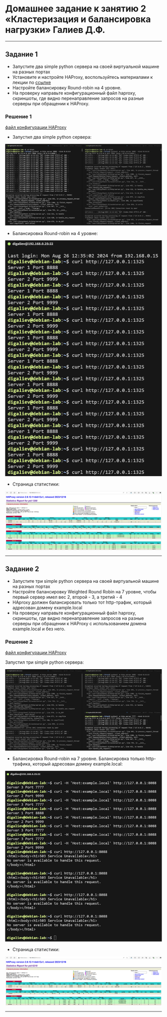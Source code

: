# Домашнее задание к занятию 2 «Кластеризация и балансировка нагрузки» Галиев Д.Ф.
---
## Задание 1
- Запустите два simple python сервера на своей виртуальной машине на разных портах
- Установите и настройте HAProxy, воспользуйтесь материалами к лекции по [ссылке](2/)
- Настройте балансировку Round-robin на 4 уровне.
- На проверку направьте конфигурационный файл haproxy, скриншоты, где видно перенаправление запросов на разные серверы при обращении к HAProxy.

### Решение 1

[файл конфигурации HAProxy](haproxy_1.cfg)

- Запустил два simple python сервера:

![image](https://github.com/DinisGaliev/netology-hw/blob/main/HAProxy/img/HAProxy1.1.png)

- Балансировка Round-robin на 4 уровне:

![image](https://github.com/DinisGaliev/netology-hw/blob/main/HAProxy/img/HAProxy1.2.png)

- Страница статистики:

![image](https://github.com/DinisGaliev/netology-hw/blob/main/HAProxy/img/HAProxy1.3.png)


---

## Задание 2
- Запустите три simple python сервера на своей виртуальной машине на разных портах
- Настройте балансировку Weighted Round Robin на 7 уровне, чтобы первый сервер имел вес 2, второй - 3, а третий - 4
- HAproxy должен балансировать только тот http-трафик, который адресован домену example.local
- На проверку направьте конфигурационный файл haproxy, скриншоты, где видно перенаправление запросов на разные серверы при обращении к HAProxy c использованием домена example.local и без него.

### Решение 2

[файл конфигурации HAProxy](haproxy_2.cfg)

 Запустил три simple python сервера:

![image](https://github.com/DinisGaliev/netology-hw/blob/main/HAProxy/img/HAProxy2.1.png)

- Балансировка Round-robin на 7 уровне. Балансировка только http-трафика, который адресован домену example.local:

![image](https://github.com/DinisGaliev/netology-hw/blob/main/HAProxy/img/HAProxy2.2.png)

- Страница статистики:

![image](https://github.com/DinisGaliev/netology-hw/blob/main/HAProxy/img/HAProxy2.3.png)

---

